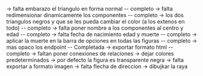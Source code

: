 -> falta embarazo el triangulo en forma normal -- completo
-> falta redimensionar dinamicamente los componentes -- completo
-> los dos triangulos negros y que se les pueda cambiar el color (a los extenos en todo)  -- completo
-> falta poner nombre a los componentes al centro y edad -- completo
-> falta fecha de nacimiento edad y muerte -- completo
-> aplicar la muerte en la barra de opciones en todas las figuras -- completo
-> mas opaco los endpoint -- Completada
-> exportar formato html -- completo
-> faltan poner conexiones de relaciones
-> dejar colores predeterminados
-> por defecto la figura es transparente negra
-> falta exportar a formato imagen
-> falta flecha de direccion
-> dibujkar la raya 
